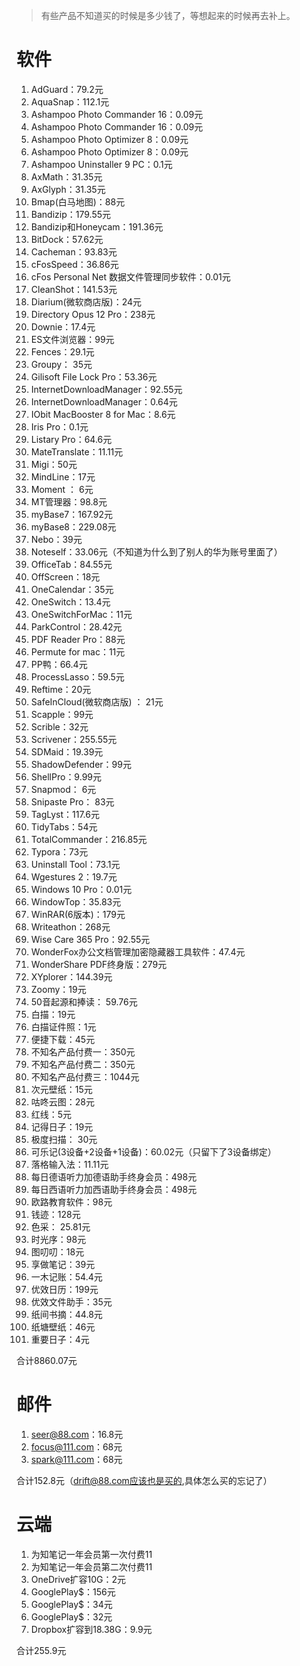 > 有些产品不知道买的时候是多少钱了，等想起来的时候再去补上。
# 软件
1.  AdGuard：79.2元
2.  AquaSnap：112.1元 
3.  Ashampoo Photo Commander 16：0.09元            
4.  Ashampoo Photo Commander 16：0.09元
5.  Ashampoo Photo Optimizer 8：0.09元          
6.  Ashampoo Photo Optimizer 8：0.09元 
7.  Ashampoo Uninstaller 9 PC：0.1元 
8.  AxMath：31.35元                
9.  AxGlyph：31.35元
10.  Bmap(白马地图)：88元     
11.  Bandizip：179.55元
12.  Bandizip和Honeycam：191.36元                                                                                                          
13.  BitDock：57.62元
14.  Cacheman：93.83元                                                           
15.  cFosSpeed：36.86元                            
16.  cFos Personal Net 数据文件管理同步软件：0.01元
17.  CleanShot：141.53元
18.  Diarium(微软商店版)：24元                            
19.  Directory Opus 12 Pro：238元
20.  Downie：17.4元 
21.  ES文件浏览器：99元  
22.  Fences：29.1元 
23.  Groupy： 35元                                                   
24.  Gilisoft File Lock Pro：53.36元                          
25.  InternetDownloadManager：92.55元
26.  InternetDownloadManager：0.64元                            
27.  IObit MacBooster 8 for Mac：8.6元                                
28.  Iris Pro：0.1元
29.  Listary Pro：64.6元
30.  MateTranslate：11.11元
31.  Migi：50元  
32.  MindLine：17元                  
33.  Moment ： 6元
34.  MT管理器：98.8元
35.  myBase7：167.92元
36.  myBase8：229.08元                        
37.  Nebo：39元
38.  Noteself：33.06元（不知道为什么到了别人的华为账号里面了）                   
39.  OfficeTab：84.55元
40.  OffScreen：18元       
41.  OneCalendar：35元              
42.  OneSwitch：13.4元                                         
43.  OneSwitchForMac：11元
44.  ParkControl：28.42元
45.  PDF Reader Pro：88元                          
46.  Permute for mac：11元
47.  PP鸭：66.4元 
48.  ProcessLasso：59.5元  
49.  Reftime：20元
50.  SafeInCloud(微软商店版) ： 21元
51.  Scapple：99元
52.  Scrible：32元                                                                                
53.  Scrivener：255.55元
54.  SDMaid：19.39元     
55.  ShadowDefender：99元                     
56.  ShellPro：9.99元  
57.  Snapmod： 6元                                         
58.  Snipaste Pro： 83元
59.  TagLyst：117.6元     
60.  TidyTabs：54元                                   
61.  TotalCommander：216.85元                                                                
62.  Typora：73元
63.  Uninstall Tool：73.1元 
64.  Wgestures 2：19.7元                                                   
65.  Windows 10 Pro：0.01元   
66.  WindowTop：35.83元                                                    
67.  WinRAR(6版本)：179元    
68.  Writeathon：268元             
69.  Wise Care 365 Pro：92.55元
70.  WonderFox办公文档管理加密隐藏器工具软件：47.4元
71.  WonderShare PDF终身版：279元   
72.  XYplorer：144.39元                                                
73.  Zoomy：19元    
74.  50音起源和捧读： 59.76元          
75.  白描：19元 
76.  白描证件照：1元       
77.  便捷下载：45元
78.  不知名产品付费一：350元                         
79.  不知名产品付费二：350元
80.  不知名产品付费三：1044元  
81.  次元壁纸：15元                                                      
82.  咕咚云图：28元 
83.  红线：5元
84.  记得日子：19元                           
85.  极度扫描： 30元
86.  可乐记(3设备+2设备+1设备)：60.02元（只留下了3设备绑定）                        
87.  落格输入法：11.11元      
88.  每日德语听力加德语助手终身会员：498元                    
89.  每日西语听力加西语助手终身会员：498元   
90.  欧路教育软件：98元                            
91.  钱迹：128元
92.  色采： 25.81元                        
93.  时光序：98元
94.  图叨叨：18元                                     
95.  享做笔记：39元  
96.  一木记账：54.4元   
97.  优效日历：199元 
98.  优效文件助手：35元                          
99.  纸间书摘：44.8元
100.  纸塘壁纸：46元
101.  重要日子：4元                                                            

合计8860.07元

# 邮件
1. seer@88.com：16.8元
2. focus@111.com：68元
3. spark@111.com：68元

合计152.8元（drift@88.com应该也是买的,具体怎么买的忘记了）

# 云端
1. 为知笔记一年会员第一次付费11
2. 为知笔记一年会员第二次付费11
3. OneDrive扩容10G：2元
4. GooglePlay$：156元
5. GooglePlay$：34元
6. GooglePlay$：32元
7. Dropbox扩容到18.38G：9.9元

合计255.9元
